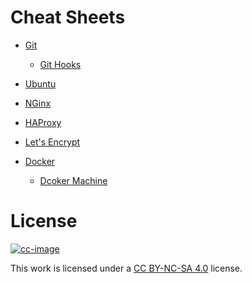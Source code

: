 # Cheat Sheets

- [Git](git.md)
  - [Git Hooks](git-hook.md)

- [Ubuntu](ubuntu.md)
- [NGinx](nginx.md)
- [HAProxy](haproxy.md)
- [Let's Encrypt](letsencrypt.md)

- [Docker](docker.md)
  - [Dcoker Machine](docker-machine.md)

# License

[![cc-image]][cc-url]

This work is licensed under a [CC BY-NC-SA 4.0][cc-url] license.

[cc-image]: https://i.creativecommons.org/l/by-nc-sa/4.0/80x15.png
[cc-url]: https://creativecommons.org/licenses/by-nc-sa/4.0/
